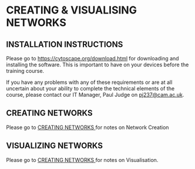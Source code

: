 # CREATING & VISUALISING NETWORKS


## INSTALLATION INSTRUCTIONS

Please go to https://cytoscape.org/download.html for downloading and installing the software. This is important to have on your devices before the training course.

If you have any problems with any of these requirements or are at all uncertain about your ability to complete the technical elements of the course, please contact our IT Manager, Paul Judge on pj237@cam.ac.uk.  


## CREATING NETWORKS

Please go to <a href=/Documents/Creating_Networks.md> CREATING NETWORKS </a> for notes on Network Creation


## VISUALIZING NETWORKS

Please go to <a href=/Documents/> CREATING NETWORKS </a>for notes on Visualisation.
